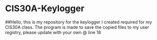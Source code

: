 # CIS30A-Keylogger
##Hello, this is my repository for the keylogger I created required for my CIS30A class. 
The program is made to save the copied files to my user registry, please update with your own @ line 18 
